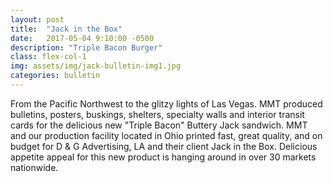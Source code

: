 ```yaml
---
layout: post
title:  "Jack in the Box"
date:   2017-05-04 9:10:00 -0500
description: "Triple Bacon Burger"
class: flex-col-1
img: assets/img/jack-bulletin-img1.jpg
categories: bulletin
---
```

<span>F</span>rom the Pacific Northwest to the glitzy lights of Las Vegas. MMT produced bulletins, posters, buskings, shelters, specialty walls and interior transit cards for the delicious new "Triple Bacon" Buttery Jack sandwich. MMT and our production facility located in Ohio printed fast, great quality, and on budget for D & G Advertising, LA and their client Jack in the Box. Delicious appetite appeal for this new product is hanging around in over 30 markets nationwide.

